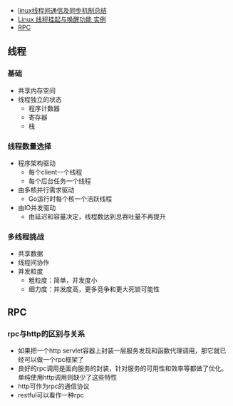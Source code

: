 - [linux线程间通信及同步机制总结](https://blog.csdn.net/a987073381/article/details/52029070)
- [Linux 线程挂起与唤醒功能 实例](https://blog.csdn.net/waldmer/article/details/23422943)
- [RPC](https://www.ibm.com/support/knowledgecenter/en/ssw_aix_71/com.ibm.aix.progcomc/ch8_rpc.htm)

## 线程

### 基础
- 共享内存空间
- 线程独立的状态
  - 程序计数器
  - 寄存器
  - 栈

### 线程数量选择
- 程序架构驱动
  - 每个client一个线程
  - 每个后台任务一个线程
- 由多核并行需求驱动
  - Go运行时每个核一个活跃线程
- 由IO并发驱动
  - 由延迟和容量决定，线程数达到总吞吐量不再提升

### 多线程挑战
- 共享数据
- 线程间协作
- 并发粒度
  - 粗粒度：简单，并发度小
  - 细力度：并发度高，更多竞争和更大死锁可能性

## RPC

### rpc与http的区别与关系
- 如果把一个http servlet容器上封装一层服务发现和函数代理调用，那它就已经可以做一个rpc框架了
- 良好的rpc调用是面向服务的封装，针对服务的可用性和效率等都做了优化。单纯使用http调用则缺少了这些特性
- http可作为rpc的通信协议
- restful可以看作一种rpc